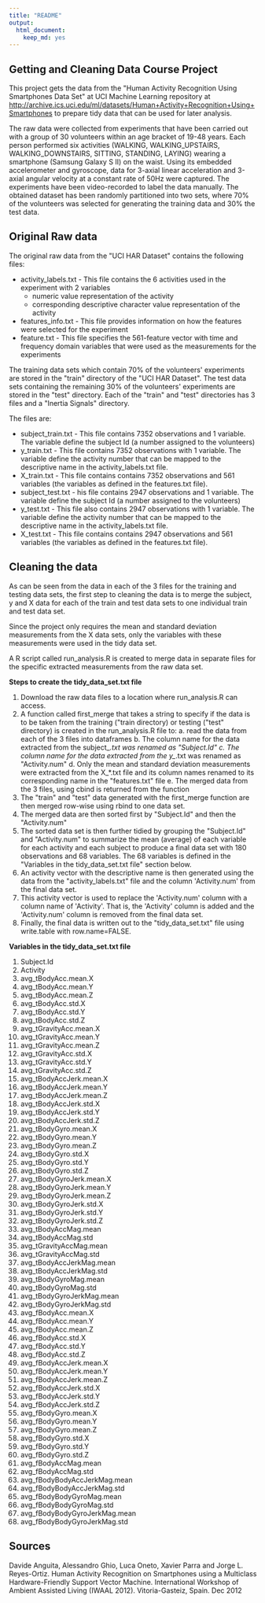 ```yaml
---
title: "README"
output:
  html_document:
    keep_md: yes
---
```

## Getting and Cleaning Data Course Project
This project gets the data from the "Human Activity Recognition Using Smartphones Data Set" at UCI Machine Learning repository at http://archive.ics.uci.edu/ml/datasets/Human+Activity+Recognition+Using+Smartphones to prepare tidy data that can be used for later analysis.

The raw data were collected from experiments that have been carried out with a group of 30 volunteers within an age bracket of 19-48 years. Each person performed six activities (WALKING, WALKING_UPSTAIRS, WALKING_DOWNSTAIRS, SITTING, STANDING, LAYING) wearing a smartphone (Samsung Galaxy S II) on the waist. Using its embedded accelerometer and gyroscope, data for 3-axial linear acceleration and 3-axial angular velocity at a constant rate of 50Hz were captured. The experiments have been video-recorded to label the data manually. The obtained dataset has been randomly partitioned into two sets, where 70% of the volunteers was selected for generating the training data and 30% the test data. 

## Original Raw data
The original raw data from the "UCI HAR Dataset" contains the following files:

* activity_labels.txt - This file contains the 6 activities used in the experiment with 2 variables
    + numeric value representation of the activity
    + corresponding descriptive character value representation of the activity
* features_info.txt - This file provides information on how the features were selected for the experiment
* feature.txt - This file specifies the 561-feature vector with time and frequency domain variables that were used as the measurements for the experiments

The training data sets which contain 70% of the volunteers' experiments are stored in the "train" directory of the "UCI HAR Dataset". The test data sets containing the remaining 30% of the volunteers' experiments are stored in the "test" directory. Each of the "train" and "test" directories has 3 files and a "Inertia Signals" directory.

The files are:

* subject_train.txt - This file contains 7352 observations and 1 variable. The variable define the subject Id (a number assigned to the volunteers)
* y_train.txt - This file contains 7352 observations with 1 variable. The variable define the activity number that can be mapped to the descriptive name in the activity_labels.txt file. 
* X_train.txt - This file contains contains 7352 observations and 561 variables (the variables as defined in the features.txt file). 
* subject_test.txt - his file contains 2947 observations and 1 variable. The variable define the subject Id (a number assigned to the volunteers)
* y_test.txt - This file also contains 2947 observations with 1 variable. The variable define the activity number that can be mapped to the descriptive name in the activity_labels.txt file. 
* X_test.txt - This file contains contains 2947 observations and 561 variables (the variables as defined in the features.txt file).

## Cleaning the data
As can be seen from the data in each of the 3 files for the training and testing data sets, the first step to cleaning the data is to merge the subject, y and X data for each of the train and test data sets to one individual train and test data set.

Since the project only requires the mean and standard deviation measurements from the X data sets, only the variables with these measurements were used in the tidy data set.

A R script called run_analysis.R is created to merge data in separate files for the specific extracted measurements from the raw data set.

**Steps to create the tidy_data_set.txt file**

1. Download the raw data files to a location where run_analysis.R can access.
2. A function called first_merge that takes a string to specify if the data is to be taken from the training ("train directory) or testing ("test" directory) is created in the run_analysis.R file to:
    a. read the data from each of the 3 files into dataframes
    b. The column name for the data extracted from the subject_*.txt was renamed as "Subject.Id"
    c. The column name for the data extracted from the y_*.txt was renamed as "Activity.num"
    d. Only the mean and standard deviation measurements were extracted from the X_*.txt file and its column names renamed to its corresponding name in the "features.txt" file
    e. The merged data from the 3 files, using cbind is returned from the function
3. The "train" and "test" data generated with the first_merge function are then merged row-wise using rbind to one data set.
4. The merged data are then sorted first by "Subject.Id" and then the "Activity.num" 
5. The sorted data set is then further tidied by grouping the "Subject.Id" and "Activity.num" to summarize the mean (average) of each variable for each activity and each subject to produce a final data set with 180 observations and 68 variables. The 68 variables is defined in the "Variables in the tidy_data_set.txt file" section below.
6. An activity vector with the descriptive name is then generated using the data from the "activity_labels.txt" file and the column 'Activity.num' from the final data set.
7. This activity vector is used to replace the 'Activity.num' column with a column name of 'Activity'. That is, the 'Activity' column is added and the 'Activity.num' column is removed from the final data set.
8. Finally, the final data is written out to the "tidy_data_set.txt" file using write.table with row.name=FALSE.

**Variables in the tidy_data_set.txt file**  

1. Subject.Id      
2. Activity     
3. avg_tBodyAcc.mean.X  
4. avg_tBodyAcc.mean.Y      
5. avg_tBodyAcc.mean.Z      
6. avg_tBodyAcc.std.X  
7. avg_tBodyAcc.std.Y
8. avg_tBodyAcc.std.Z
9. avg_tGravityAcc.mean.X
10. avg_tGravityAcc.mean.Y
11. avg_tGravityAcc.mean.Z
12. avg_tGravityAcc.std.X
13. avg_tGravityAcc.std.Y
14. avg_tGravityAcc.std.Z
15. avg_tBodyAccJerk.mean.X
16. avg_tBodyAccJerk.mean.Y
17. avg_tBodyAccJerk.mean.Z
18. avg_tBodyAccJerk.std.X
19. avg_tBodyAccJerk.std.Y
20. avg_tBodyAccJerk.std.Z
21. avg_tBodyGyro.mean.X
22. avg_tBodyGyro.mean.Y
23. avg_tBodyGyro.mean.Z
24. avg_tBodyGyro.std.X
25. avg_tBodyGyro.std.Y
26. avg_tBodyGyro.std.Z
27. avg_tBodyGyroJerk.mean.X
28. avg_tBodyGyroJerk.mean.Y
29. avg_tBodyGyroJerk.mean.Z
30. avg_tBodyGyroJerk.std.X
31. avg_tBodyGyroJerk.std.Y
32. avg_tBodyGyroJerk.std.Z
33. avg_tBodyAccMag.mean
34. avg_tBodyAccMag.std
35. avg_tGravityAccMag.mean
36. avg_tGravityAccMag.std
37. avg_tBodyAccJerkMag.mean
38. avg_tBodyAccJerkMag.std
39. avg_tBodyGyroMag.mean
40. avg_tBodyGyroMag.std
41. avg_tBodyGyroJerkMag.mean
42. avg_tBodyGyroJerkMag.std
43. avg_fBodyAcc.mean.X
44. avg_fBodyAcc.mean.Y
45. avg_fBodyAcc.mean.Z
46. avg_fBodyAcc.std.X
47. avg_fBodyAcc.std.Y
48. avg_fBodyAcc.std.Z
49. avg_fBodyAccJerk.mean.X
50. avg_fBodyAccJerk.mean.Y
51. avg_fBodyAccJerk.mean.Z
52. avg_fBodyAccJerk.std.X
53. avg_fBodyAccJerk.std.Y
54. avg_fBodyAccJerk.std.Z
55. avg_fBodyGyro.mean.X
56. avg_fBodyGyro.mean.Y
57. avg_fBodyGyro.mean.Z
58. avg_fBodyGyro.std.X
59. avg_fBodyGyro.std.Y
60. avg_fBodyGyro.std.Z
61. avg_fBodyAccMag.mean
62. avg_fBodyAccMag.std
63. avg_fBodyBodyAccJerkMag.mean
64. avg_fBodyBodyAccJerkMag.std
65. avg_fBodyBodyGyroMag.mean
66. avg_fBodyBodyGyroMag.std
67. avg_fBodyBodyGyroJerkMag.mean
68. avg_fBodyBodyGyroJerkMag.std

## Sources
Davide Anguita, Alessandro Ghio, Luca Oneto, Xavier Parra and Jorge L. Reyes-Ortiz. Human Activity Recognition on Smartphones using a Multiclass Hardware-Friendly Support Vector Machine. International Workshop of Ambient Assisted Living (IWAAL 2012). Vitoria-Gasteiz, Spain. Dec 2012

